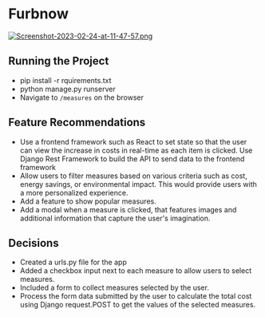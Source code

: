 # Furbnow
[![Screenshot-2023-02-24-at-11-47-57.png](https://i.postimg.cc/5yRnNtz0/Screenshot-2023-02-24-at-11-47-57.png)](https://postimg.cc/SYcWgkDF)


## Running the Project
- pip install -r rquirements.txt
- python manage.py runserver
- Navigate to `/measures` on the browser

## Feature Recommendations
- Use a frontend framework such as React to set state so that the user can view the increase in costs in real-time as each item is clicked. Use Django Rest Framework to build the API to send data to the frontend framework
- Allow users to filter measures based on various criteria such as cost, energy savings, or environmental impact. This would provide users with a more personalized experience.
- Add a feature to show popular measures.
- Add a modal when a measure is clicked, that features images and additional information that capture the user's imagination.

## Decisions
- Created a urls.py file for the app
- Added a checkbox input next to each measure to allow users to select measures.
- Included a form to collect measures selected by the user.
- Process the form data submitted by the user to calculate the total cost using Django request.POST to get the values of the selected measures.
